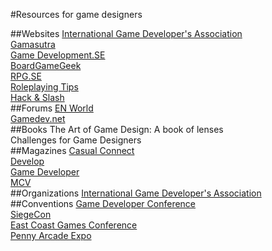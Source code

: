 #Resources for game designers

##Websites
[International Game Developer's Association](http://www.igda.org/)  
[Gamasutra](http://www.gamasutra.com/)  
[Game Development.SE](https://gamedev.stackexchange.com/)  
[BoardGameGeek](http://www.boardgamegeek.com/)  
[RPG.SE](https://rpg.stackexchange.com/)  
[Roleplaying Tips](http://www.roleplayingtips.com/)  
[Hack & Slash](http://hackslashmaster.blogspot.com)  
##Forums
[EN World](http://www.enworld.org/)  
[Gamedev.net](http://www.gamedev.net/page/index.html)  
##Books
The Art of Game Design: A book of lenses  
Challenges for Game Designers  
##Magazines
[Casual Connect](http://casualconnect.org/)  
[Develop](http://www.develop-online.net/develop-print-edition)  
[Game Developer](http://www.gamedeveloper.com/)  
[MCV](http://www.mcvuk.com/print)  
##Organizations
[International Game Developer's Association](http://www.igda.org/)  
##Conventions
[Game Developer Conference](http://www.gdconf.com/)  
[SiegeCon](http://www.siegecon.net/)  
[East Coast Games Conference](http://www.ecgconf.com/)  
[Penny Arcade Expo]()  
